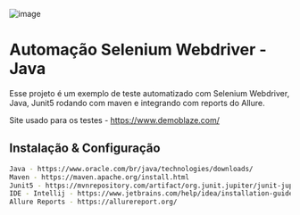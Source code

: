 ![image](https://github.com/user-attachments/assets/c86d03eb-9f9a-4874-aeea-f7715255e17c)


# Automação Selenium Webdriver - Java 

Esse projeto é um exemplo de teste automatizado com Selenium Webdriver, Java, Junit5 rodando com maven e integrando com reports do Allure.

Site usado para os testes - https://www.demoblaze.com/

## Instalação & Configuração

```bash
Java - https://www.oracle.com/br/java/technologies/downloads/
Maven - https://maven.apache.org/install.html
Junit5 - https://mvnrepository.com/artifact/org.junit.jupiter/junit-jupiter-api
IDE - Intellij - https://www.jetbrains.com/help/idea/installation-guide.html
Allure Reports - https://allurereport.org/
```
